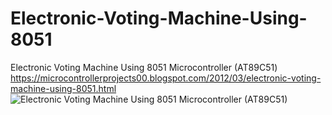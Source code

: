 # Electronic-Voting-Machine-Using-8051
Electronic Voting Machine Using 8051 Microcontroller (AT89C51)
https://microcontrollerprojects00.blogspot.com/2012/03/electronic-voting-machine-using-8051.html
![Electronic Voting Machine Using 8051 Microcontroller (AT89C51)](https://1.bp.blogspot.com/-zRqtPfHAIAE/XwC4lf3dMZI/AAAAAAAAO_Y/2Hg04TsCa9kVSCI43LKm1vWkSoVVkZc2QCK4BGAsYHg/s1600/07042012021.jpg)
